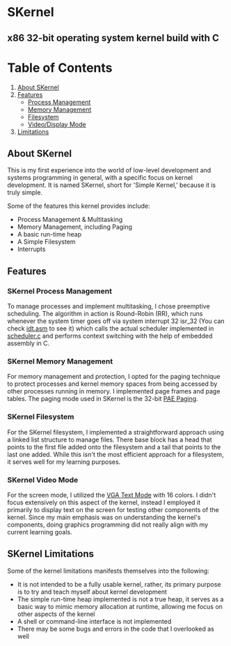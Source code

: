 # SKernel
## x86 32-bit operating system kernel build with C

# Table of Contents
1. [About SKernel](#about-skernel)
2. [Features](#features)
   - [Process Management](#skernel-process-management)
   - [Memory Management](#skernel-memory-management)
   - [Filesystem](#skernel-file-system)
   - [Video/Display Mode](#skernel-video-mode)
3. [Limitations](#skernel-limitations)

## About SKernel
This is my first experience into the world of low-level development and systems programming in general, with a specific focus on kernel development. It is named SKernel, short for 'Simple Kernel,' because it is truly simple.

Some of the features this kernel provides include:

* Process Management & Multitasking
* Memory Management, including Paging
* A basic run-time heap
* A Simple Filesystem
* Interrupts

## Features

### SKernel Process Management
To manage processes and implement multitasking, I chose preemptive scheduling. The algorithm in action is Round-Robin (RR), which runs whenever the system timer goes off via system interrupt 32 isr_32 (You can check [idt.asm](https://github.com/OmarAzizi/SKernel/blob/main/idt.asm) to see it) which calls the actual scheduler implemented in [scheduler.c](https://github.com/OmarAzizi/SKernel/blob/main/scheduler.c) and performs context switching with the help of embedded assembly in C.

### SKernel Memory Management
For memory management and protection, I opted for the paging technique to protect processes and kernel memory spaces from being accessed by other processes running in memory. I implemented page frames and page tables. The paging mode used in SKernel is the 32-bit [PAE Paging](https://learn.microsoft.com/en-us/previous-versions/windows/it-pro/windows-server-2003/cc736309(v=ws.10)?redirectedfrom=MSDN).

### SKernel Filesystem
For the SKernel filesystem, I implemented a straightforward approach using a linked list structure to manage files. There base block has a head that points to the first file added onto the filesystem and a tail that points to the last one added. While this isn't the most efficient approach for a filesystem, it serves well for my learning purposes.

### SKernel Video Mode
For the screen mode, I utilized the [VGA Text Mode](https://wiki.osdev.org/VGA_Hardware) with 16 colors. I didn't focus extensively on this aspect of the kernel, instead I employed it primarily to display text on the screen for testing other components of the kernel. Since my main emphasis was on understanding the kernel's components, doing graphics programming did not really align with my current learning goals.

## SKernel Limitations
Some of the kernel limitations manifests themselves into the following:

* It is not intended to be a fully usable kernel, rather, its primary purpose is to try and teach myself about kernel development
* The simple run-time heap implemented is not a true heap, it serves as a basic way to mimic memory allocation at runtime, allowing me focus on other aspects of the kernel 
* A shell or command-line interface is not implemented
* There may be some bugs and errors in the code that I overlooked as well
